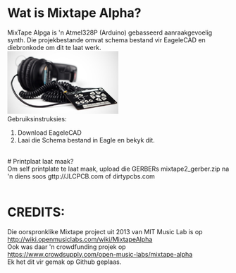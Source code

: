 # Wat is Mixtape Alpha?
MixTape Alpga is 'n Atmel328P (Arduino) gebasseerd aanraakgevoelig synth.  Die projekbestande omvat schema bestand vir EageleCAD en diebronkode om dit te laat werk. <br/>
<img src="https://github.com/pappavis/mixtape_alpha/blob/master/plaatjes/mixtape-alpha-cover_jpg_project-tile-pad.jpg?raw=true" width="50%" height="50%">
<br/>
Gebruiksinstruksies:<br/>
1. Download EageleCAD<br/>
2. Laai die Schema bestand in Eagle en bekyk dit.<br/>
<br/>
# Printplaat laat maak?<br/>
Om self printplate te laat maak, upload die GERBERs mixtape2_gerber.zip na 'n diens soos gttp://JLCPCB.com of dirtypcbs.com<br/>
<br/>

# CREDITS:
Die oorspronklike Mixtape project uit 2013 van MIT Music Lab is op http://wiki.openmusiclabs.com/wiki/MixtapeAlpha<br/>
Ook was daar 'n crowdfunding projek op https://www.crowdsupply.com/open-music-labs/mixtape-alpha <br/>
Ek het dit vir gemak op Github geplaas.<br/>
<br/>
  
